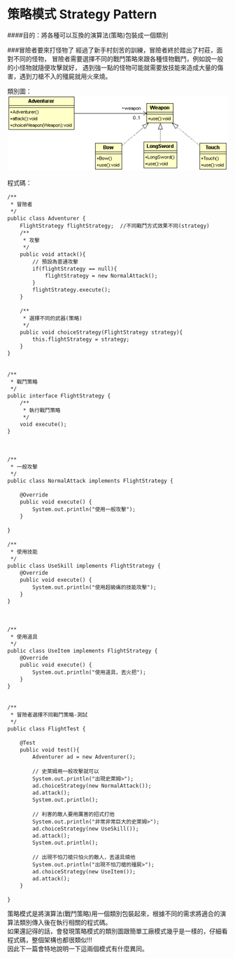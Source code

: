 # 策略模式 Strategy Pattern
  
####目的：將各種可以互換的演算法(策略)包裝成一個類別  

###冒險者要來打怪物了
經過了新手村刻苦的訓練，冒險者終於踏出了村莊，面對不同的怪物，
冒險者需要選擇不同的戰鬥策略來跟各種怪物戰鬥，例如說一般的小怪物就隨便攻擊就好，
遇到強一點的怪物可能就需要放技能來造成大量的傷害，遇到刀槍不入的殭屍就用火來燒。  
  
類別圖：  
![Strategy Class Diagram](image/strategy.gif)  
   
程式碼：  
```
/**
 * 冒險者
 */
public class Adventurer {
	FlightStrategy flightStrategy;  //不同戰鬥方式效果不同(strategy)
	/**
	 * 攻擊
	 */
	public void attack(){
		// 預設為普通攻擊
		if(flightStrategy == null){
			flightStrategy = new NormalAttack();
		}
		flightStrategy.execute();
	}
	
	/**
	 * 選擇不同的武器(策略)
	 */
	public void choiceStrategy(FlightStrategy strategy){
		this.flightStrategy = strategy;
	}
}


/**
 * 戰鬥策略
 */
public interface FlightStrategy {
	/**
	 * 執行戰鬥策略
	 */
	void execute();
}



/**
 * 一般攻擊
 */
public class NormalAttack implements FlightStrategy {

	@Override
	public void execute() {
		System.out.println("使用一般攻擊");		
	}

}

/**
 * 使用技能
 */
public class UseSkill implements FlightStrategy {
	@Override
	public void execute() {
		System.out.println("使用超級痛的技能攻擊");		
	}
}



/**
 * 使用道具
 */
public class UseItem implements FlightStrategy {
	@Override
	public void execute() {
		System.out.println("使用道具，丟火把");
	}
}


/**
 * 冒險者選擇不同戰鬥策略-測試
 */
public class FlightTest {
	
	@Test
	public void test(){
		Adventurer ad = new Adventurer();
		
		// 史萊姆用一般攻擊就可以
		System.out.println("出現史萊姆>");
		ad.choiceStrategy(new NormalAttack());
		ad.attack();
		System.out.println();
		
		// 利害的敵人要用厲害的招式打他
		System.out.println("非常非常巨大的史萊姆>");
		ad.choiceStrategy(new UseSkill());
		ad.attack();
		System.out.println();
				
		// 出現不怕刀槍只怕火的敵人，丟道具燒他
		System.out.println("出現不怕刀槍的殭屍>");
		ad.choiceStrategy(new UseItem());
		ad.attack();
	}
	
}
```
  
策略模式是將演算法(戰鬥策略)用一個類別包裝起來，根據不同的需求將適合的演算法類別傳入後在執行相關的程式碼。  
如果還記得的話，會發現策略模式的類別圖跟簡單工廠模式幾乎是一樣的，仔細看程式碼，整個架構也都很類似!!!  
因此下一篇會特地說明一下這兩個模式有什麼異同。
